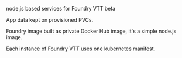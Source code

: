 node.js based services for Foundry VTT beta

App data kept on provisioned PVCs.

Foundry image built as private Docker Hub image, it's a simple node.js image.

Each instance of Foundry VTT uses one kubernetes manifest.

